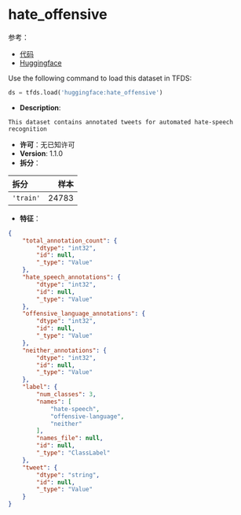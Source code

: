 # hate_offensive

参考：

- [代码](https://github.com/huggingface/datasets/blob/master/datasets/hate_offensive)
- [Huggingface](https://huggingface.co/datasets/hate_offensive)

Use the following command to load this dataset in TFDS:

```python
ds = tfds.load('huggingface:hate_offensive')
```

- **Description**:

```
This dataset contains annotated tweets for automated hate-speech recognition
```

- **许可**：无已知许可
- **Version**: 1.1.0
- **拆分**：

拆分 | 样本
:-- | --:
`'train'` | 24783

- **特征**：

```json
{
    "total_annotation_count": {
        "dtype": "int32",
        "id": null,
        "_type": "Value"
    },
    "hate_speech_annotations": {
        "dtype": "int32",
        "id": null,
        "_type": "Value"
    },
    "offensive_language_annotations": {
        "dtype": "int32",
        "id": null,
        "_type": "Value"
    },
    "neither_annotations": {
        "dtype": "int32",
        "id": null,
        "_type": "Value"
    },
    "label": {
        "num_classes": 3,
        "names": [
            "hate-speech",
            "offensive-language",
            "neither"
        ],
        "names_file": null,
        "id": null,
        "_type": "ClassLabel"
    },
    "tweet": {
        "dtype": "string",
        "id": null,
        "_type": "Value"
    }
}
```
